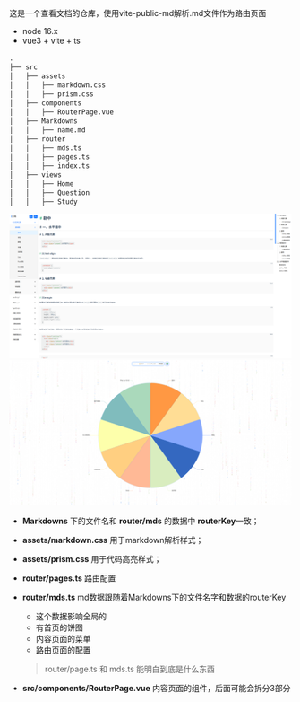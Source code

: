 
这是一个查看文档的仓库，使用vite-public-md解析.md文件作为路由页面
- node 16.x
- vue3 + vite + ts
```
.
├── src
│   ├── assets
│   │   ├── markdown.css
│   │   ├── prism.css
│   ├── components
│   │   ├── RouterPage.vue
│   ├── Markdowns
│   │   ├── name.md
│   ├── router
│   │   ├── mds.ts
│   │   ├── pages.ts
│   │   ├── index.ts
│   ├── views
│   │   ├── Home
│   │   ├── Question
│   │   ├── Study
```

![](./src/assets/demo01.png)
![](./src/assets/demo02.png)


- **Markdowns** 下的文件名和 **router/mds** 的数据中 **routerKey**一致；

- **assets/markdown.css** 用于markdown解析样式；

- **assets/prism.css** 用于代码高亮样式；

- **router/pages.ts** 路由配置
- **router/mds.ts** md数据跟随着Markdowns下的文件名字和数据的routerKey
    - 这个数据影响全局的
    - 有首页的饼图
    - 内容页面的菜单
    - 路由页面的配置
    > router/page.ts 和 mds.ts 能明白到底是什么东西
- **src/components/RouterPage.vue** 内容页面的组件，后面可能会拆分3部分